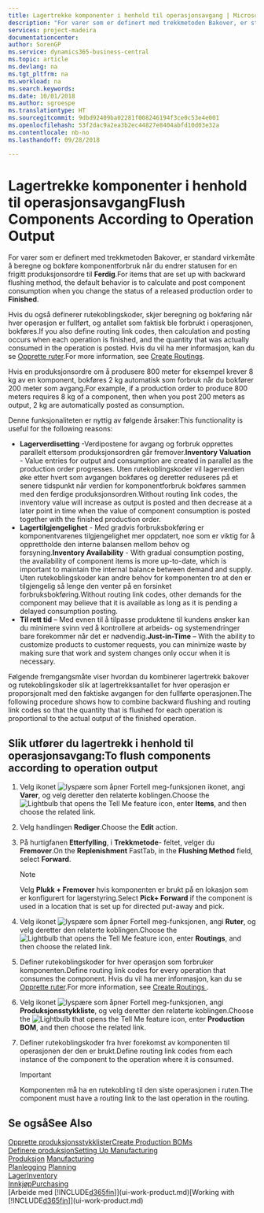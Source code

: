 ```yaml
---
title: Lagertrekke komponenter i henhold til operasjonsavgang | Microsoft-dokumentasjon
description: "For varer som er definert med trekkmetoden Bakover, er standard virkemåte å beregne og bokføre komponentforbruk når du endrer statusen for en frigitt produksjonsordre til **Ferdig**. Hvis du vil ha mer informasjon, kan du se Trekkmetode."
services: project-madeira
documentationcenter: 
author: SorenGP
ms.service: dynamics365-business-central
ms.topic: article
ms.devlang: na
ms.tgt_pltfrm: na
ms.workload: na
ms.search.keywords: 
ms.date: 10/01/2018
ms.author: sgroespe
ms.translationtype: HT
ms.sourcegitcommit: 9dbd92409ba02281f008246194f3ce0c53e4e001
ms.openlocfilehash: 53f2dac9a2ea3b2ec44827e8404abfd10d03e32a
ms.contentlocale: nb-no
ms.lasthandoff: 09/28/2018

---
```

# <a name="flush-components-according-to-operation-output"></a><span data-ttu-id="5d9de-104">Lagertrekke komponenter i henhold til operasjonsavgang</span><span class="sxs-lookup"><span data-stu-id="5d9de-104">Flush Components According to Operation Output</span></span>
<span data-ttu-id="5d9de-105">For varer som er definert med trekkmetoden Bakover, er standard virkemåte å beregne og bokføre komponentforbruk når du endrer statusen for en frigitt produksjonsordre til **Ferdig**.</span><span class="sxs-lookup"><span data-stu-id="5d9de-105">For items that are set up with backward flushing method, the default behavior is to calculate and post component consumption when you change the status of a released production order to **Finished**.</span></span>  

<span data-ttu-id="5d9de-106">Hvis du også definerer rutekoblingskoder, skjer beregning og bokføring når hver operasjon er fullført, og antallet som faktisk ble forbrukt i operasjonen, bokføres.</span><span class="sxs-lookup"><span data-stu-id="5d9de-106">If you also define routing link codes, then calculation and posting occurs when each operation is finished, and the quantity that was actually consumed in the operation is posted.</span></span> <span data-ttu-id="5d9de-107">Hvis du vil ha mer informasjon, kan du se [Opprette ruter](production-how-to-create-routings.md).</span><span class="sxs-lookup"><span data-stu-id="5d9de-107">For more information, see [Create Routings](production-how-to-create-routings.md).</span></span>  

<span data-ttu-id="5d9de-108">Hvis en produksjonsordre om å produsere 800 meter for eksempel krever 8 kg av en komponent, bokføres 2 kg automatisk som forbruk når du bokfører 200 meter som avgang.</span><span class="sxs-lookup"><span data-stu-id="5d9de-108">For example, if a production order to produce 800 meters requires 8 kg of a component, then when you post 200 meters as output, 2 kg are automatically posted as consumption.</span></span>  

<span data-ttu-id="5d9de-109">Denne funksjonaliteten er nyttig av følgende årsaker:</span><span class="sxs-lookup"><span data-stu-id="5d9de-109">This functionality is useful for the following reasons:</span></span>  

-   <span data-ttu-id="5d9de-110">**Lagerverdisetting** -Verdipostene for avgang og forbruk opprettes parallelt ettersom produksjonsordren går fremover.</span><span class="sxs-lookup"><span data-stu-id="5d9de-110">**Inventory Valuation** - Value entries for output and consumption are created in parallel as the production order progresses.</span></span> <span data-ttu-id="5d9de-111">Uten rutekoblingskoder vil lagerverdien øke etter hvert som avgangen bokføres og deretter reduseres på et senere tidspunkt når verdien for komponentforbruk bokføres sammen med den ferdige produksjonsordren.</span><span class="sxs-lookup"><span data-stu-id="5d9de-111">Without routing link codes, the inventory value will increase as output is posted and then decrease at a later point in time when the value of component consumption is posted together with the finished production order.</span></span>  
-   <span data-ttu-id="5d9de-112">**Lagertilgjengelighet** - Med gradvis forbruksbokføring er komponentvarenes tilgjengelighet mer oppdatert, noe som er viktig for å opprettholde den interne balansen mellom behov og forsyning.</span><span class="sxs-lookup"><span data-stu-id="5d9de-112">**Inventory Availability** - With gradual consumption posting, the availability of component items is more up-to-date, which is important to maintain the internal balance between demand and supply.</span></span> <span data-ttu-id="5d9de-113">Uten rutekoblingskoder kan andre behov for komponenten tro at den er tilgjengelig så lenge den venter på en forsinket forbruksbokføring.</span><span class="sxs-lookup"><span data-stu-id="5d9de-113">Without routing link codes, other demands for the component may believe that it is available as long as it is pending a delayed consumption posting.</span></span>  
-   <span data-ttu-id="5d9de-114">**Til rett tid**  – Med evnen til å tilpasse produktene til kundens ønsker kan du minimere svinn ved å kontrollere at arbeids- og systemendringer bare forekommer når det er nødvendig.</span><span class="sxs-lookup"><span data-stu-id="5d9de-114">**Just-in-Time** – With the ability to customize products to customer requests, you can minimize waste by making sure that work and system changes only occur when it is necessary.</span></span>  

<span data-ttu-id="5d9de-115">Følgende fremgangsmåte viser hvordan du kombinerer lagertrekk bakover og rutekoblingskoder slik at lagertrekksantallet for hver operasjon er proporsjonalt med den faktiske avgangen for den fullførte operasjonen.</span><span class="sxs-lookup"><span data-stu-id="5d9de-115">The following procedure shows how to combine backward flushing and routing link codes so that the quantity that is flushed for each operation is proportional to the actual output of the finished operation.</span></span>  

## <a name="to-flush-components-according-to-operation-output"></a><span data-ttu-id="5d9de-116">Slik utfører du lagertrekk i henhold til operasjonsavgang:</span><span class="sxs-lookup"><span data-stu-id="5d9de-116">To flush components according to operation output</span></span>  
1.  <span data-ttu-id="5d9de-117">Velg ikonet ![lyspære som åpner Fortell meg-funksjonen](media/ui-search/search_small.png "Fortell hva du vil gjøre") ikonet, angi **Varer**, og velg deretter den relaterte koblingen.</span><span class="sxs-lookup"><span data-stu-id="5d9de-117">Choose the ![Lightbulb that opens the Tell Me feature](media/ui-search/search_small.png "Tell me what you want to do") icon, enter **Items**, and then choose the related link.</span></span>  
2.  <span data-ttu-id="5d9de-118">Velg handlingen **Rediger**.</span><span class="sxs-lookup"><span data-stu-id="5d9de-118">Choose the **Edit** action.</span></span>  
3.  <span data-ttu-id="5d9de-119">På hurtigfanen **Etterfylling**, i **Trekkmetode**- feltet, velger du **Fremover**.</span><span class="sxs-lookup"><span data-stu-id="5d9de-119">On the **Replenishment** FastTab, in the **Flushing Method** field, select **Forward**.</span></span>  

    > [!NOTE]  
    >  <span data-ttu-id="5d9de-120">Velg **Plukk + Fremover** hvis komponenten er brukt på en lokasjon som er konfigurert for lagerstyring.</span><span class="sxs-lookup"><span data-stu-id="5d9de-120">Select **Pick+ Forward** if the component is used in a location that is set up for directed put-away and pick.</span></span>  

4.  <span data-ttu-id="5d9de-121">Velg ikonet ![lyspære som åpner Fortell meg-funksjonen](media/ui-search/search_small.png "Fortell hva du vil gjøre"), angi **Ruter**, og velg deretter den relaterte koblingen.</span><span class="sxs-lookup"><span data-stu-id="5d9de-121">Choose the ![Lightbulb that opens the Tell Me feature](media/ui-search/search_small.png "Tell me what you want to do") icon, enter **Routings**, and then choose the related link.</span></span>  
5.  <span data-ttu-id="5d9de-122">Definer rutekoblingskoder for hver operasjon som forbruker komponenten.</span><span class="sxs-lookup"><span data-stu-id="5d9de-122">Define routing link codes for every operation that consumes the component.</span></span> <span data-ttu-id="5d9de-123">Hvis du vil ha mer informasjon, kan du se [Opprette ruter](production-how-to-create-routings.md).</span><span class="sxs-lookup"><span data-stu-id="5d9de-123">For more information, see [Create Routings ](production-how-to-create-routings.md).</span></span>  
6.  <span data-ttu-id="5d9de-124">Velg ikonet ![lyspære som åpner Fortell meg-funksjonen](media/ui-search/search_small.png "Fortell hva du vil gjøre"), angi **Produksjonsstykkliste**, og velg deretter den relaterte koblingen.</span><span class="sxs-lookup"><span data-stu-id="5d9de-124">Choose the ![Lightbulb that opens the Tell Me feature](media/ui-search/search_small.png "Tell me what you want to do") icon, enter **Production BOM**, and then choose the related link.</span></span>  
7.  <span data-ttu-id="5d9de-125">Definer rutekoblingskoder fra hver forekomst av komponenten til operasjonen der den er brukt.</span><span class="sxs-lookup"><span data-stu-id="5d9de-125">Define routing link codes from each instance of the component to the operation where it is consumed.</span></span>

    > [!IMPORTANT]  
    >  <span data-ttu-id="5d9de-126">Komponenten må ha en rutekobling til den siste operasjonen i ruten.</span><span class="sxs-lookup"><span data-stu-id="5d9de-126">The component must have a routing link to the last operation in the routing.</span></span>  

## <a name="see-also"></a><span data-ttu-id="5d9de-127">Se også</span><span class="sxs-lookup"><span data-stu-id="5d9de-127">See Also</span></span>  
[<span data-ttu-id="5d9de-128">Opprette produksjonsstykklister</span><span class="sxs-lookup"><span data-stu-id="5d9de-128">Create Production BOMs</span></span>](production-how-to-create-production-boms.md)  
[<span data-ttu-id="5d9de-129">Definere produksjon</span><span class="sxs-lookup"><span data-stu-id="5d9de-129">Setting Up Manufacturing</span></span>](production-configure-production-processes.md)  
<span data-ttu-id="5d9de-130">[Produksjon](production-manage-manufacturing.md)  </span><span class="sxs-lookup"><span data-stu-id="5d9de-130">[Manufacturing](production-manage-manufacturing.md)  </span></span>  
<span data-ttu-id="5d9de-131">[Planlegging](production-planning.md) </span><span class="sxs-lookup"><span data-stu-id="5d9de-131">[Planning](production-planning.md) </span></span>  
[<span data-ttu-id="5d9de-132">Lager</span><span class="sxs-lookup"><span data-stu-id="5d9de-132">Inventory</span></span>](inventory-manage-inventory.md)  
[<span data-ttu-id="5d9de-133">Innkjøp</span><span class="sxs-lookup"><span data-stu-id="5d9de-133">Purchasing</span></span>](purchasing-manage-purchasing.md)  
<span data-ttu-id="5d9de-134">[Arbeide med [!INCLUDE[d365fin](includes/d365fin_md.md)]](ui-work-product.md)</span><span class="sxs-lookup"><span data-stu-id="5d9de-134">[Working with [!INCLUDE[d365fin](includes/d365fin_md.md)]](ui-work-product.md)</span></span>

